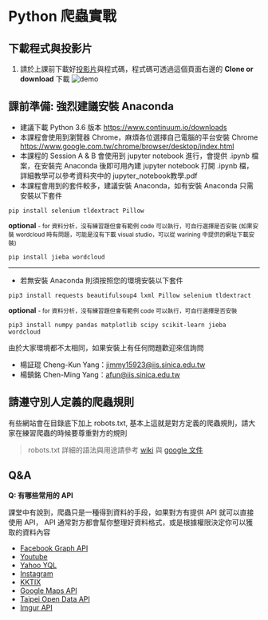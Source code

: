 # Python 爬蟲實戰

## 下載程式與投影片
1. 請於上課前下載好[投影片](https://goo.gl/CFR95x)與程式碼，程式碼可透過這個頁面右邊的 **Clone or download** 下載
![demo](https://user-images.githubusercontent.com/4820492/29063516-c03b2c9c-7c58-11e7-9ba1-a6c2c0f62f7b.png)

## 課前準備: 強烈建議安裝 Anaconda
- 建議下載 Python 3.6 版本 https://www.continuum.io/downloads
- 本課程會使用到瀏覽器 Chrome，麻煩各位選擇自己電腦的平台安裝 Chrome https://www.google.com.tw/chrome/browser/desktop/index.html
- 本課程的 Session A & B 會使用到 jupyter notebook 進行，會提供 .ipynb 檔案，在安裝完 Anaconda 後即可用內建 jupyter notebook 打開 .ipynb 檔，詳細教學可以參考資料夾中的 jupyter_notebook教學.pdf
- 本課程會用到的套件較多，建議安裝 Anaconda，如有安裝 Anaconda 只需安裝以下套件

```
pip install selenium tldextract Pillow
```

**optional** <small>- for 資料分析，沒有練習題但會有範例 code 可以執行，可自行選擇是否安裝 (如果安裝 wordcloud 時有問題，可能是沒有下載 visual studio，可以從 warining 中提供的網址下載安裝)</small>
```
pip install jieba wordcloud
```

---

- 若無安裝 Anaconda 則須按照您的環境安裝以下套件

```
pip3 install requests beautifulsoup4 lxml Pillow selenium tldextract
```

**optional** <small>- for 資料分析，沒有練習題但會有範例 code 可以執行，可自行選擇是否安裝</small>

```
pip3 install numpy pandas matplotlib scipy scikit-learn jieba wordcloud
```

由於大家環境都不太相同，如果安裝上有任何問題歡迎來信詢問
- 楊証琨 Cheng-Kun Yang：[jimmy15923@iis.sinica.edu.tw](jimmy15923@iis.sinica.edu.tw)
- 楊鎮銘 Chen-Ming Yang：[afun@iis.sinica.edu.tw](afun@iis.sinica.edu.tw)

## 請遵守別人定義的爬蟲規則

有些網站會在目錄底下加上 robots.txt, 基本上這就是對方定義的爬蟲規則，請大家在練習爬蟲的時候要尊重對方的規則

> robots.txt 詳細的語法與用途請參考 [wiki](https://zh.wikipedia.org/zh-tw/Robots.txt) 與 [google 文件](https://support.google.com/webmasters/answer/6062608?hl=zh-Hant)

## Q&A

**Q: 有哪些常用的 API**

課堂中有說到，爬蟲只是一種得到資料的手段，如果對方有提供 API 就可以直接使用 API，
API 通常對方都會幫你整理好資料格式，或是根據權限決定你可以獲取的資料內容
- [Facebook Graph API](https://developers.facebook.com/tools/explorer/)
- [Youtube](https://www.youtube.com/yt/dev/zh-TW/api-resources.html)
- [Yahoo YQL](https://developer.yahoo.com/yql/)
- [Instagram](https://www.instagram.com/developer/)
- [KKTIX](http://support.kktix.com/knowledgebase/articles/558918-%E6%B4%BB%E5%8B%95%E8%B3%87%E8%A8%8A-api)
- [Google Maps API](https://developers.google.com/maps/?hl=zh-tw)
- [Taipei Open Data API](http://data.taipei/opendata/developer)
- [Imgur API](https://api.imgur.com/endpoints)
